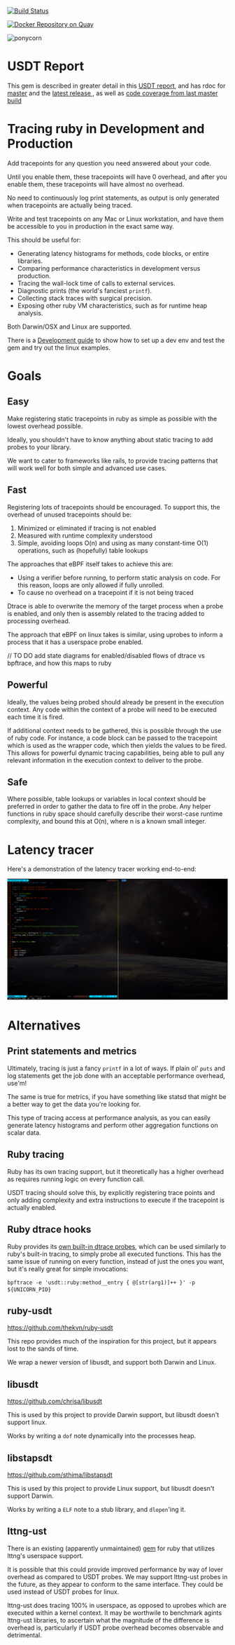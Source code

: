 [![Build Status](https://travis-ci.org/dalehamel/ruby-static-tracing.svg?branch=master)](https://travis-ci.org/dalehamel/ruby-static-tracing)

[![Docker Repository on Quay](https://quay.io/repository/dalehamel/ruby-static-tracing/status "Docker Repository on Quay")](https://quay.io/repository/dalehamel/ruby-static-tracing)

![ponycorn](http://www.brendangregg.com/blog/images/2015/pony_ebpf01_small.png)

# USDT Report

This gem is described in greater detail in this [USDT report](https://blog.srvthe.net/usdt-report-doc/), and has rdoc for [master](https://blog.srvthe.net/ruby-static-tracing/index.html) and the [latest release ](https://www.rubydoc.info/gems/ruby-static-tracing/0.0.13), as well as [code coverage from last master build ](https://blog.srvthe.net/ruby-static-tracing/coverage/index.html)

# Tracing ruby in Development and Production

Add tracepoints for any question you need answered about your code.

Until you enable them, these tracepoints will have 0 overhead, and after you enable them, these tracepoints will have almost no overhead.

No need to continuously log print statements, as output is only generated when tracepoints are actually being traced.

Write and test tracepoints on any Mac or Linux workstation, and have them be accessible to you in production in the exact same way.

This should be useful for:

* Generating latency histograms for methods, code blocks, or entire libraries.
* Comparing performance characteristics in development versus production.
* Tracing the wall-lock time of calls to external services.
* Diagnostic prints (the world's fanciest `printf`).
* Collecting stack traces with surgical precision.
* Exposing other ruby VM characteristics, such as for runtime heap analysis.

Both Darwin/OSX and Linux are supported.

There is a [Development guide](./DEVELOPMENT.md) to show how to set up a dev env and test the gem and try out the linux examples.

# Goals

## Easy

Make registering static tracepoints in ruby as simple as possible with the lowest overhead possible.

Ideally, you shouldn't have to know anything about static tracing to add probes to your library.

We want to cater to frameworks like rails, to provide tracing patterns that will work well for both simple and advanced use cases.

## Fast

Registering lots of tracepoints should be encouraged. To support this, the overhead of unused tracepoints should be:

1. Minimized or eliminated if tracing is not enabled
1. Measured with runtime complexity understood
1. Simple, avoiding loops O(n) and using as many constant-time O(1) operations, such as (hopefully) table lookups

The approaches that eBPF itself takes to achieve this are:

- Using a verifier before running, to perform static analysis on code. For this reason, loops are only allowed if fully unrolled.
- To cause no overhead on a tracepoint if it is not being traced

Dtrace is able to overwrite the memory of the target process when a probe is enabled, and only then is assembly related to the tracing added to processing overhead.

The approach that eBPF on linux takes is similar, using uprobes to inform a process that it has a userspace probe enabled.

// TO DO add state diagrams for enabled/disabled flows of dtrace vs bpftrace, and how this maps to ruby

## Powerful

Ideally, the values being probed should already be present in the execution context. Any code within the context of a probe will need to be executed each time it is fired. 

If additional context needs to be gathered, this is possible through the use of ruby code. For instance, a code block can be passed to the tracepoint which is used as the wrapper code, which then yields the values to be fired. This allows for powerful dynamic tracing capabilities, being able to pull any relevant information in the execution context to deliver to the probe.

## Safe

Where possible, table lookups or variables in local context should be preferred in order to gather the data to fire off in the probe. Any helper functions in ruby space should carefully describe their worst-case runtime complexity, and bound this at O(n), where n is a known small integer.

# Latency tracer

Here's a demonstration of the latency tracer working end-to-end:

![latencytracer.gif](./docs/latency_tracer.gif)

# Alternatives

## Print statements and metrics

Ultimately, tracing is just a fancy `printf` in a lot of ways. If plain ol' `puts` and log statements get the job done with an acceptable performance overhead, use'm!

The same is true for metrics, if you have something like statsd that might be a better way to get the data you're looking for.

This type of tracing access at performance analysis, as you can easily generate latency histograms and perform other aggregation functions on scalar data.

## Ruby tracing

Ruby has its own tracing support, but it  theoretically has a higher overhead as requires running logic on every function call.

USDT tracing should solve this, by explicitly registering trace points and only adding complexity and extra instructions to
execute if the tracepoint is actually enabled.

## Ruby dtrace hooks

Ruby provides its [own built-in dtrace probes](https://github.com/ruby/ruby/blob/4444025d16ae1a586eee6a0ac9bdd09e33833f3c/probes.d), which can be used similarly to ruby's built-in tracing, to simply probe all executed functions. This has the same issue of running on every function, instead of just the ones you want, but it's really great for simple invocations:

```
bpftrace -e 'usdt::ruby:method__entry { @[str(arg1)]++ }' -p ${UNICORN_PID}
```

## ruby-usdt

https://github.com/thekvn/ruby-usdt

This repo provides much of the inspiration for this project, but it appears lost to the sands of time.

We wrap a newer version of libusdt, and support both Darwin and Linux.

## libusdt

https://github.com/chrisa/libusdt

This is used by this project to provide Darwin support, but libusdt doesn't support linux.

Works by writing a `dof` note dynamically into the processes heap.

## libstapsdt

https://github.com/sthima/libstapsdt

This is used by this project to provide Linux support, but libusdt doesn't support Darwin.

Works by writing a `ELF` note to a stub library, and `dlopen`'ing it.

## lttng-ust

There is an existing (apparently unmaintained) [gem](https://github.com/riddochc/lttng-agent-ruby) for ruby that utilizes lttng's userspace support.

It is possible that this could provide improved performance by way of lover overhead as compared to USDT probes. We may support lttng-ust probes in the future,
as they appear to conform to the same interface. They could be used instead of USDT probes for linux.

lttng-ust does tracing 100% in userspace, as opposed to uprobes which are executed within a kernel context. It may be worthwile to benchmark agints lttng-ust libraries, to ascertain what the magnitude of the difference is overhead is, particularly if USDT probe overhead becomes observable and detrimental.
